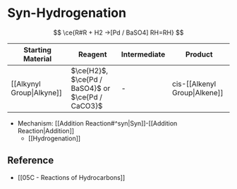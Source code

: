 # Syn-Hydrogenation

$$
\ce{R#R + H2 ->[Pd / BaSO4] RH=RH}
$$

| Starting Material | Reagent | Intermediate | Product |
| ---- | ---- | ---- | ---- |
| [[Alkynyl Group\|Alkyne]] | $\ce{H2}$,<br>$\ce{Pd / BaSO4}$ or $\ce{Pd / CaCO3}$ | - | cis-[[Alkenyl Group\|Alkene]] |

- Mechanism: [[Addition Reaction#^syn|Syn]]-[[Addition Reaction|Addition]]
  - [[Hydrogenation]]

## Reference

- [[05C - Reactions of Hydrocarbons]]
